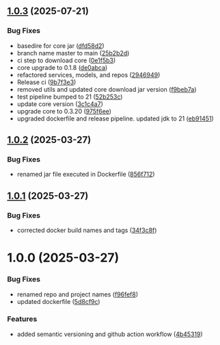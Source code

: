 ## [1.0.3](https://github.com/deepthought42/journeyExpander/compare/v1.0.2...v1.0.3) (2025-07-21)


### Bug Fixes

* basedire for core jar ([dfd58d2](https://github.com/deepthought42/journeyExpander/commit/dfd58d26827fef9375d10026aacdceb42223ef0d))
* branch name master to main ([25b2b2d](https://github.com/deepthought42/journeyExpander/commit/25b2b2d7a1aa214cd89daa559a3f7c48c6e5a087))
* ci step to download core ([0e1f5b3](https://github.com/deepthought42/journeyExpander/commit/0e1f5b3608150252d23d5461834a145d57038b2b))
* core upgrade to 0.1.8 ([de0abca](https://github.com/deepthought42/journeyExpander/commit/de0abca0b508714f543429b33b0fcd62c53d1390))
* refactored services, models, and repos ([2946949](https://github.com/deepthought42/journeyExpander/commit/2946949a8b041cfc57bd15c6be4e900ccb927a0e))
* Release ci ([9b7f3e3](https://github.com/deepthought42/journeyExpander/commit/9b7f3e38ce6d8d2208def9a0e99a62e9cfb2742b))
* removed utils and updated core download jar version ([f9beb7a](https://github.com/deepthought42/journeyExpander/commit/f9beb7a5859d47a8bb882577e766cd672aa30585))
* test pipeline bumped to 21 ([52b253c](https://github.com/deepthought42/journeyExpander/commit/52b253c2c808b51601f1833ce93be7debdcc1fff))
* update core version ([3c1c4a7](https://github.com/deepthought42/journeyExpander/commit/3c1c4a792502c0b42d8b7ff17ee53256ec09c285))
* upgrade core to 0.3.20 ([975f6ee](https://github.com/deepthought42/journeyExpander/commit/975f6ee3fc7ce7b4da50347d4f4a91954fee1875))
* upgraded dockerfile and release pipeline. updated jdk to 21 ([eb91451](https://github.com/deepthought42/journeyExpander/commit/eb91451d6ab2b9675026c35ec21e655170f06543))

## [1.0.2](https://github.com/deepthought42/journeyExpander/compare/v1.0.1...v1.0.2) (2025-03-27)


### Bug Fixes

* renamed jar file executed in Dockerfile ([856f712](https://github.com/deepthought42/journeyExpander/commit/856f7129dce8d9bf5a54786acd1ad9c32e76728a))

## [1.0.1](https://github.com/deepthought42/journeyExpander/compare/v1.0.0...v1.0.1) (2025-03-27)


### Bug Fixes

* corrected docker build names and tags ([34f3c8f](https://github.com/deepthought42/journeyExpander/commit/34f3c8f52b88688da82dfdc0281743258e6438ed))

# 1.0.0 (2025-03-27)


### Bug Fixes

* renamed repo and project names ([f96fef8](https://github.com/deepthought42/journeyExpander/commit/f96fef80b208262a80a2e4b5672e9c6fa93b037e))
* updated dockerfile ([5d8cf9c](https://github.com/deepthought42/journeyExpander/commit/5d8cf9c54dcb62f4a19b97cbd33e879ea980aa5d))


### Features

* added semantic versioning and github action workflow ([4b45319](https://github.com/deepthought42/journeyExpander/commit/4b45319d2bcf9306a71ff7f4b731836258f419b8))
